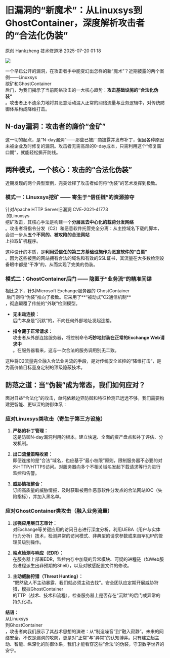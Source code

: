 #  旧漏洞的“新魔术”：从Linuxsys到GhostContainer，深度解析攻击者的“合法化伪装”  
原创 Hankzheng  技术修道场   2025-07-20 01:18  
  
![](https://mmbiz.qpic.cn/sz_mmbiz_png/wWBwsDOJT49p35z0luSpkeI1Bc7UZzoOwNFj34ciatEf6e9aPgiaTmu6HWv212Vib1mfib5ziarRUoEibn6JPw1NibNUg/640?wx_fmt=png&from=appmsg "")  
  
一个早已公开的漏洞，在攻击者手中能变幻出怎样的新“魔术”？近期披露的两个案例——Linuxsys  
挖矿和GhostContainer  
后门，为我们揭示了当前网络攻击的一大核心趋势：**攻击基础设施的“合法化伪装”**  
。攻击者正不遗余力地将其恶意活动混入正常的网络流量与业务逻辑中，对传统防御体系构成降维打击。  
## N-day漏洞：攻击者的廉价“金矿”  
  
这一切的起点，是“N-day漏洞”——那些已被厂商披露并发布补丁，但因各种原因未被企业及时修复的漏洞。攻击者无需高昂的0-day成本，只需利用这个“修复窗口期”，就能轻松撕开防线。  
## 两种模式，一个核心：攻击的“合法化伪装”  
  
近期发现的两个典型案例，完美诠释了攻击者如何将“伪装”的艺术发挥到极致。  
### 模式一：Linuxsys挖矿 —— 寄生于“信任链”的资源掠夺  
  
针对Apache HTTP Server旧漏洞 CVE-2021-41773  
 的Linuxsys  
挖矿攻击，其核心手法是构建一个**分层且去中心化的载荷分发网络**  
。攻击者将指令分发（C2）和恶意软件托管完全分离：从主控域名下载的脚本，会进一步从**五个不同的、被攻陷的合法网站**  
上拉取矿机程序。  
  
这种设计的本质，是**利用受信任的第三方基础设施作为恶意软件的“白巢”**  
。因为这些被黑的网站拥有合法的域名和有效的SSL证书，其流量在大多数检测设备眼中都是“干净”的，从而实现了完美的伪装。  
### 模式二：GhostContainer后门 —— 隐匿于“业务流”的精准间谍  
  
相比之下，针对Microsoft Exchange服务器的 GhostContainer  
 后门则将“伪装”推向了极致。它采用了**“被动式”C2通信机制**  
，彻底颠覆了传统的“外联”检测模型。  
- **无主动连接：**  
后门本身是“沉默”的，不向任何外部地址发起连接。  
  
- **指令藏于正常请求：**  
攻击者从外部连接服务器，将控制命令**巧妙地封装在正常的Exchange Web请求中**  
。在服务器看来，这与一次合法的服务调用别无二致。  
  
这种将C2流量完全融入合法业务流的手段，是对传统安全监控的“降维打击”，是为高价值目标量身定制的顶级隐蔽技术。  
## 防范之道：当“伪装”成为常态，我们如何应对？  
  
面对日益“合法化”的攻击，单纯依赖边界防御和特征检测已远远不够。我们需要构建更智能、更纵深的防御体系：  
### 应对Linuxsys类攻击（寄生于第三方设施）  
1. **严格的补丁管理：**  
这是防御N-day漏洞利用的根本。建立快速、全面的资产盘点和补丁评估、分发机制。  
  
1. **出口流量策略收紧：**  
即便连接的是“合法”域名，也应基于“最小权限”原则，限制服务器不必要的对外HTTP/HTTPS访问。对服务器向多个不相关域名发起下载请求等行为进行监控和告警。  
  
1. **威胁情报整合：**  
订阅高质量的威胁情报，及时获取被用作恶意软件分发点的合法网站IOC（失陷指标），并加入黑名单。  
  
### 应对GhostContainer类攻击（融入业务流量）  
1. **加强应用层日志审计：**  
对Exchange等关键应用的访问日志进行深度分析，利用UEBA（用户与实体行为分析）技术，检测异常的访问模式、非典型的请求参数或来自罕见IP的管理员级别操作。  
  
1. **端点检测与响应（EDR）：**  
在服务器上部署EDR，监控内存中加载的异常模块、可疑的进程链（如Web服务进程派生出非预期的Shell），以及对敏感配置文件的修改。  
  
1. **主动威胁狩猎（Threat Hunting）：**  
“既然敌人不主动暴露，我们就必须主动去找”。安全团队应定期开展威胁狩猎，模拟GhostContainer  
的TTP（战术、技术和流程），检查服务器上是否存在“沉默”的后门或异常的持久化项。  
  
**结语：**  
从Linuxsys  
到GhostContainer  
，攻击者向我们展示了其战术思想的演进：从“制造噪音”到“融入寂静”。未来的网络安全，不仅是漏洞的攻防，更是对“正常”与“异常”的认知博弈。只有建立起主动、智能、纵深化的防御体系，我们才能看穿这些“合法”的伪装，守卫数字世界的安宁。  
  
